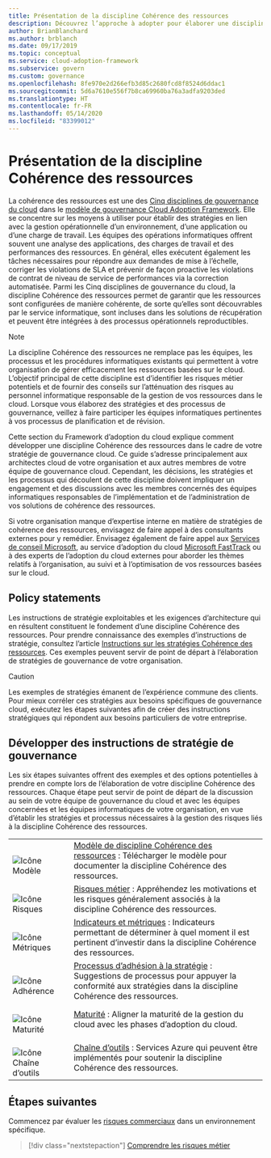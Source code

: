 ```yaml
---
title: Présentation de la discipline Cohérence des ressources
description: Découvrez l’approche à adopter pour élaborer une discipline Cohérence des ressources dans le cadre d’une stratégie de gouvernance du cloud.
author: BrianBlanchard
ms.author: brblanch
ms.date: 09/17/2019
ms.topic: conceptual
ms.service: cloud-adoption-framework
ms.subservice: govern
ms.custom: governance
ms.openlocfilehash: 8fe970e2d266efb3d85c2680fcd8f8524d6ddac1
ms.sourcegitcommit: 5d6a7610e556f7b8ca69960ba76a3adfa9203ded
ms.translationtype: HT
ms.contentlocale: fr-FR
ms.lasthandoff: 05/14/2020
ms.locfileid: "83399012"
---
```

# <a name="resource-consistency-discipline-overview"></a>Présentation de la discipline Cohérence des ressources

La cohérence des ressources est une des [Cinq disciplines de gouvernance du cloud](../governance-disciplines.md) dans le [modèle de gouvernance Cloud Adoption Framework](../index.md). Elle se concentre sur les moyens à utiliser pour établir des stratégies en lien avec la gestion opérationnelle d’un environnement, d’une application ou d’une charge de travail. Les équipes des opérations informatiques offrent souvent une analyse des applications, des charges de travail et des performances des ressources. En général, elles exécutent également les tâches nécessaires pour répondre aux demandes de mise à l’échelle, corriger les violations de SLA et prévenir de façon proactive les violations de contrat de niveau de service de performances via la correction automatisée. Parmi les Cinq disciplines de gouvernance du cloud, la discipline Cohérence des ressources permet de garantir que les ressources sont configurées de manière cohérente, de sorte qu’elles sont découvrables par le service informatique, sont incluses dans les solutions de récupération et peuvent être intégrées à des processus opérationnels reproductibles.

> [!NOTE]
> La discipline Cohérence des ressources ne remplace pas les équipes, les processus et les procédures informatiques existants qui permettent à votre organisation de gérer efficacement les ressources basées sur le cloud. L’objectif principal de cette discipline est d’identifier les risques métier potentiels et de fournir des conseils sur l’atténuation des risques au personnel informatique responsable de la gestion de vos ressources dans le cloud. Lorsque vous élaborez des stratégies et des processus de gouvernance, veillez à faire participer les équipes informatiques pertinentes à vos processus de planification et de révision.

Cette section du Framework d’adoption du cloud explique comment développer une discipline Cohérence des ressources dans le cadre de votre stratégie de gouvernance cloud. Ce guide s’adresse principalement aux architectes cloud de votre organisation et aux autres membres de votre équipe de gouvernance cloud. Cependant, les décisions, les stratégies et les processus qui découlent de cette discipline doivent impliquer un engagement et des discussions avec les membres concernés des équipes informatiques responsables de l’implémentation et de l’administration de vos solutions de cohérence des ressources.

Si votre organisation manque d’expertise interne en matière de stratégies de cohérence des ressources, envisagez de faire appel à des consultants externes pour y remédier. Envisagez également de faire appel aux [Services de conseil Microsoft](https://www.microsoft.com/industry/services/consulting), au service d’adoption du cloud [Microsoft FastTrack](https://azure.microsoft.com/programs/azure-fasttrack) ou à des experts de l’adoption du cloud externes pour aborder les thèmes relatifs à l’organisation, au suivi et à l’optimisation de vos ressources basées sur le cloud.

## <a name="policy-statements"></a>Policy statements

Les instructions de stratégie exploitables et les exigences d’architecture qui en résultent constituent le fondement d’une discipline Cohérence des ressources. Pour prendre connaissance des exemples d’instructions de stratégie, consultez l’article [Instructions sur les stratégies Cohérence des ressources](./policy-statements.md). Ces exemples peuvent servir de point de départ à l’élaboration de stratégies de gouvernance de votre organisation.

> [!CAUTION]
> Les exemples de stratégies émanent de l’expérience commune des clients. Pour mieux corréler ces stratégies aux besoins spécifiques de gouvernance cloud, exécutez les étapes suivantes afin de créer des instructions stratégiques qui répondent aux besoins particuliers de votre entreprise.

## <a name="develop-governance-policy-statements"></a>Développer des instructions de stratégie de gouvernance

Les six étapes suivantes offrent des exemples et des options potentielles à prendre en compte lors de l’élaboration de votre discipline Cohérence des ressources. Chaque étape peut servir de point de départ de la discussion au sein de votre équipe de gouvernance du cloud et avec les équipes concernées et les équipes informatiques de votre organisation, en vue d’établir les stratégies et processus nécessaires à la gestion des risques liés à la discipline Cohérence des ressources.

<!-- markdownlint-disable MD033 -->

| | |
|---|---|
| <br> ![Icône Modèle](../../_images/govern/process-template.png) | [Modèle de discipline Cohérence des ressources](./template.md) : Télécharger le modèle pour documenter la discipline Cohérence des ressources. |
| <br> ![Icône Risques](../../_images/govern/process-risks.png) | [Risques métier](./business-risks.md) : Appréhendez les motivations et les risques généralement associés à la discipline Cohérence des ressources. |
| <br> ![Icône Métriques](../../_images/govern/process-metrics.png) | [Indicateurs et métriques](./metrics-tolerance.md) : Indicateurs permettant de déterminer à quel moment il est pertinent d’investir dans la discipline Cohérence des ressources. |
| <br> ![Icône Adhérence](../../_images/govern/process-enforce.png) | [Processus d’adhésion à la stratégie](./compliance-processes.md) : Suggestions de processus pour appuyer la conformité aux stratégies dans la discipline Cohérence des ressources. |
| <br> ![Icône Maturité](../../_images/govern/process-maturity.png) | [Maturité](./discipline-improvement.md) : Aligner la maturité de la gestion du cloud avec les phases d’adoption du cloud.  |
| <br> ![Icône Chaîne d’outils](../../_images/govern/process-toolchain.png) | [Chaîne d’outils](./toolchain.md) : Services Azure qui peuvent être implémentés pour soutenir la discipline Cohérence des ressources. |

## <a name="next-steps"></a>Étapes suivantes

Commencez par évaluer les [risques commerciaux](./business-risks.md) dans un environnement spécifique.

> [!div class="nextstepaction"]
> [Comprendre les risques métier](./business-risks.md)
